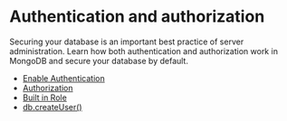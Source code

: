 # Authentication and authorization

Securing your database is an important best practice of server administration. Learn how both authentication and authorization work in MongoDB and secure your database by default.

- [Enable Authentication](https://docs.mongodb.com/manual/tutorial/enable-authentication/)
- [Authorization](https://docs.mongodb.com/manual/core/authorization/)
- [Built in Role](https://docs.mongodb.com/manual/reference/built-in-roles/)
- [db.createUser()](https://docs.mongodb.com/manual/reference/method/db.createUser/index.html)
